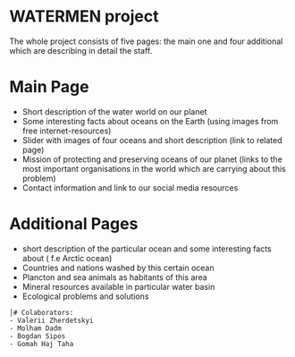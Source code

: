 # WATERMEN project

The whole project consists of five pages: the main one and four additional which are describing in detail the staff.
   
# Main Page
- Short description of the water world on our planet
- Some interesting facts about oceans on the Earth (using images from free internet-resources)
- Slider with images of four oceans and short description (link to related page)
- Mission of protecting and preserving oceans of our planet (links to the most important organisations in the world which are carrying about this problem)
- Contact information and link to our social media resources
  
# Additional Pages
- short description of the particular ocean and some interesting facts about ( f.e Arctic ocean)
- Countries and nations washed by this certain ocean
- Plancton and sea animals as habitants of this area
- Mineral resources available in particular water basin
- Ecological problems and solutions 

```
│# Colaborators:
- Valerii Zherdetskyi
- Molham Dadm
- Bogdan Sipos
- Gomah Haj Taha




